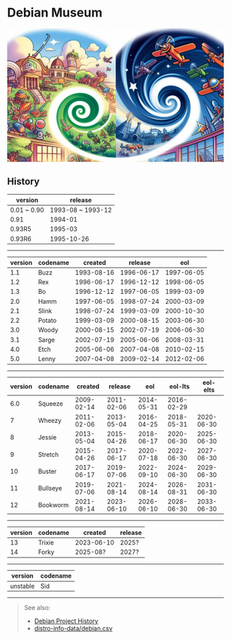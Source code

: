 # Debian Museum

![debian-museum](./assets/img/debian-museum.jpg)

## History

| version     | release           |
| ----------- | ----------------- |
| 0.01 ~ 0.90 | 1993-08 ~ 1993-12 |
| 0.91        | 1994-01           |
| 0.93R5      | 1995-03           |
| 0.93R6      | 1995-10-26        |

---

| version | codename     | created    | release    | eol        |
| ------- | ------------ | ---------- | ---------- | ---------- |
| 1.1     | Buzz         | 1993-08-16 | 1996-06-17 | 1997-06-05 |
| 1.2     | Rex          | 1996-06-17 | 1996-12-12 | 1998-06-05 |
| 1.3     | Bo           | 1996-12-12 | 1997-06-05 | 1999-03-09 |
| 2.0     | Hamm         | 1997-06-05 | 1998-07-24 | 2000-03-09 |
| 2.1     | Slink        | 1998-07-24 | 1999-03-09 | 2000-10-30 |
| 2.2     | Potato       | 1999-03-09 | 2000-08-15 | 2003-06-30 |
| 3.0     | Woody        | 2000-08-15 | 2002-07-19 | 2006-06-30 |
| 3.1     | Sarge        | 2002-07-19 | 2005-06-06 | 2008-03-31 |
| 4.0     | Etch         | 2005-06-06 | 2007-04-08 | 2010-02-15 |
| 5.0     | Lenny        | 2007-04-08 | 2009-02-14 | 2012-02-06 |

---

| version | codename     | created    | release    | eol        | eol-lts    | eol-elts   |
| ------- | ------------ | ---------- | ---------- | ---------- | ---------- | ---------- |
| 6.0     | Squeeze      | 2009-02-14 | 2011-02-06 | 2014-05-31 | 2016-02-29 |            |
| 7       | Wheezy       | 2011-02-06 | 2013-05-04 | 2016-04-25 | 2018-05-31 | 2020-06-30 |
| 8       | Jessie       | 2013-05-04 | 2015-04-26 | 2018-06-17 | 2020-06-30 | 2025-06-30 |
| 9       | Stretch      | 2015-04-26 | 2017-06-17 | 2020-07-18 | 2022-06-30 | 2027-06-30 |
| 10      | Buster       | 2017-06-17 | 2019-07-06 | 2022-09-10 | 2024-06-30 | 2029-06-30 |
| 11      | Bullseye     | 2019-07-06 | 2021-08-14 | 2024-08-14 | 2026-08-31 | 2031-06-30 |
| 12      | Bookworm     | 2021-08-14 | 2023-06-10 | 2026-06-10 | 2028-06-30 | 2033-06-30 |

---

| version | codename | created    | release |
| ------- | -------- | ---------- | ------- |
| 13      | Trixie   | 2023-06-10 | 2025?   |
| 14      | Forky    | 2025-08?   | 2027?   |

---

| version  | codename     |
| -------- | ------------ |
| unstable | Sid          |

---
> See also:
>
> - [Debian Project History](https://www.debian.org/doc/manuals/project-history/releases.en.html)
> - [distro-info-data/debian.csv](https://debian.pages.debian.net/distro-info-data/debian.csv)
